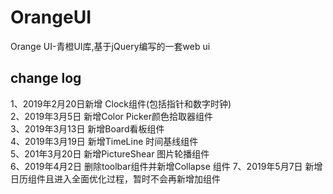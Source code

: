 # OrangeUI
Orange UI-青橙UI库,基于jQuery编写的一套web ui

## change log
1、2019年2月20日新增 Clock组件(包括指针和数字时钟)  
2、2019年3月5日 新增Color Picker颜色拾取器组件  
3、2019年3月13日 新增Board看板组件  
4、2019年3月19日 新增TimeLine 时间基线组件  
5、201年3月20日 新增PictureShear 图片轮播组件  
6、2019年4月2日 删除toolbar组件并新增Collapse 组件
7、2019年5月7日 新增日历组件且进入全面优化过程，暂时不会再新增加组件


